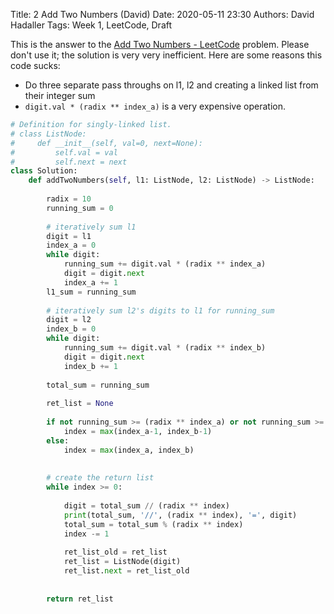 Title: 2 Add Two Numbers (David)
Date: 2020-05-11 23:30
Authors: David Hadaller
Tags: Week 1, LeetCode, Draft



This is the answer to the [Add Two Numbers - LeetCode](https://leetcode.com/problems/add-two-numbers/) problem. Please don't use it; the solution is very very inefficient. Here are some reasons this code sucks:

- Do three separate pass throughs on l1, l2 and creating a linked list from their integer sum
- `digit.val * (radix ** index_a)` is a very expensive operation.

```python
# Definition for singly-linked list.
# class ListNode:
#     def __init__(self, val=0, next=None):
#         self.val = val
#         self.next = next
class Solution:
    def addTwoNumbers(self, l1: ListNode, l2: ListNode) -> ListNode:
        
        radix = 10
        running_sum = 0
        
        # iteratively sum l1
        digit = l1
        index_a = 0
        while digit:
            running_sum += digit.val * (radix ** index_a)
            digit = digit.next
            index_a += 1
        l1_sum = running_sum
            
        # iteratively sum l2's digits to l1 for running_sum
        digit = l2
        index_b = 0
        while digit:
            running_sum += digit.val * (radix ** index_b)
            digit = digit.next
            index_b += 1
            
        total_sum = running_sum
        
        ret_list = None
        
        if not running_sum >= (radix ** index_a) or not running_sum >= (radix ** index_b):
            index = max(index_a-1, index_b-1)
        else:
            index = max(index_a, index_b)
            
            
        # create the return list    
        while index >= 0:
            
            digit = total_sum // (radix ** index)
            print(total_sum, '//', (radix ** index), '=', digit)
            total_sum = total_sum % (radix ** index)
            index -= 1
            
            ret_list_old = ret_list
            ret_list = ListNode(digit)
            ret_list.next = ret_list_old
            
            
        return ret_list
```

